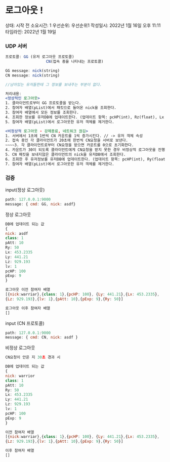 # 로그아웃 !

상태: 시작 전
소요시간: 1
우선순위: 우선순위1
작성일시: 2022년 1월 16일 오후 11:11
타임라인: 2022년 1월 19일

### UDP 서버

```jsx
프로토콜: GG (유저 로그아웃 프로토콜)
				  CN(접속 중을 나타내는 프로토콜)

GG message: nick(string)
CN message: nick(string)

//남아있는 유저들한테 그 정보를 보내주는 부분이 없다.

처리내용: 
<정상적인 로그아웃>
1. 클라이언트로부터 GG 프로토콜을 받는다.
2. 참여자 배열(pList)에서 패킷으로 들어온 nick을 조회한다.
3. 참여자 배열에서 모든 정보를 조회한다.
4. 조회한 정보를 유저DB에 업데이트한다. (업데이트 항목: pcHP(int), Rz(float), Lx(float), Ly(float), Lz(float), lv(int), pAtt(int), pExp(int))
5. 참여자 배열(pList)에서 로그아웃한 유저 객체를 제거한다.

<비정상적 로그아웃 - 강제종료, 네트워크 끊김>
1. 서버에서 1초에 1번씩 CN 카운트를 1씩 증가시킨다. // -> 유저 객체 속성
2. 접속 중인 각 클라이언트가 20초에 한번씩 CN요청을 서버로 보낸다.
~~~~3. 각 클라이언트로부터 CN요청을 받으면 카운트를 0으로 초기화한다.
4. 카운트가 30이 되도록 클라이언트에게 CN요청을 받지 못한 경우 비정상적 로그아웃을 진행한다.
5. CN 패킷을 보내지않은 클라이언트의 nick을 유저DB에서 조회한다.
6. 조회한 후 유저정보를 유저DB에 업데이트한다. (업데이트 항목: pcHP(int), Ry(float), Lx(float), Ly(float), Lz(float), lv(int), pAtt(int), pExp(int))
7. 참여자 배열(pList)에서 로그아웃한 유저 객체를 제거한다.
```

### 검증

input(정상 로그아웃)

```jsx
path: 127.0.0.1:9000
message: { cmd: GG, nick: asdf}
```

정상 로그아웃

```jsx
DB에 업데이트 되는 값
{
nick: asdf
class: 1
pAtt: 10
Ry: 50
Lx: 453.2335
Ly: 441.21
Lz: 929.193
lv: 1
pcHP: 100
pExp: 9
}

로그아웃 이전 참여자 배열
[{nick:warriar},{class: 1},{pcHP: 100}, {Ly: 441.21},{Lx: 453.2335},
{Lz: 929.193},{lv: 1},{pAtt: 10},{pExp: 9},{Ry: 50}]

로그아웃 이후 참여자 배열
[]
```

input (CN 프로토콜)

```jsx
path: 127.0.0.1:9000
message: { cmd: CN, nick: asdf }
```

비정상 로그아웃

```jsx
CN요청이 안온 지 30초 경과 시

DB에 업데이트 되는 값
{
nick: warrior
class: 1
pAtt: 10
Ry: 50
Lx: 453.2335
Ly: 441.21
Lz: 929.193
lv: 1
pcHP: 100
pExp: 9
}

이전 참여자 배열
[{nick:warriar},{class: 1},{pcHP: 100}, {Ly: 441.21},{Lx: 453.2335},
{Lz: 929.193},{lv: 1},{pAtt: 10},{pExp: 9},{Ry: 50}]

이후 참여자 배열
[]
```